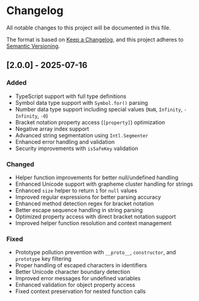 # Changelog

All notable changes to this project will be documented in this file.

The format is based on [Keep a Changelog](https://keepachangelog.com/en/1.0.0/),
and this project adheres to [Semantic Versioning](https://semver.org/spec/v2.0.0.html).

## [2.0.0] - 2025-07-16

### Added

- TypeScript support with full type definitions
- Symbol data type support with `Symbol.for()` parsing
- Number data type support including special values (`NaN`, `Infinity`, `-Infinity`, `-0`)
- Bracket notation property access (`[property]`) optimization
- Negative array index support
- Advanced string segmentation using `Intl.Segmenter`
- Enhanced error handling and validation
- Security improvements with `isSafeKey` validation

### Changed

- Helper function improvements for better null/undefined handling
- Enhanced Unicode support with grapheme cluster handling for strings
- Enhanced `size` helper to return `1` for `null` values
- Improved regular expressions for better parsing accuracy
- Enhanced method detection regex for bracket notation
- Better escape sequence handling in string parsing
- Optimized property access with direct bracket notation support
- Improved helper function resolution and context management

### Fixed

- Prototype pollution prevention with `__proto__`, `constructor`, and `prototype` key filtering
- Proper handling of escaped characters in identifiers
- Better Unicode character boundary detection
- Improved error messages for undefined variables
- Enhanced validation for object property access
- Fixed context preservation for nested function calls
